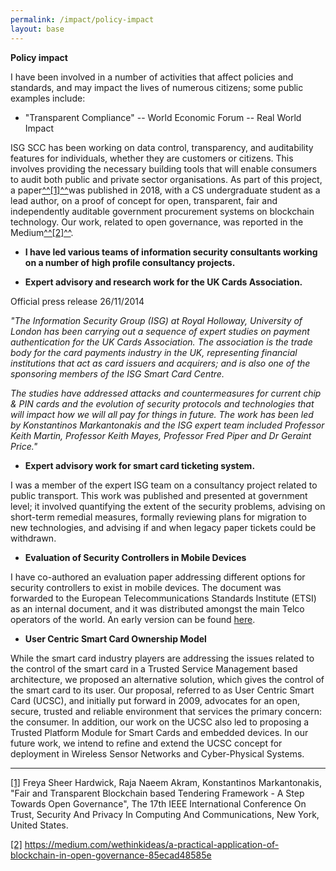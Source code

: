 ```yaml
---
permalink: /impact/policy-impact
layout: base
---
```

**Policy impact**

I have been involved in a number of activities that affect policies and standards, and may impact the lives of numerous citizens; some public examples include:

- "Transparent Compliance" -- World Economic Forum -- Real World Impact

ISG SCC has been working on data control, transparency, and auditability features for individuals, whether they are customers or citizens. This involves providing the necessary building tools that will enable consumers to audit both public and private sector organisations. As part of this project, a paper[^^[1]^^](file:///C:/Users/rafih/Downloads/kostas%20website.docx#_ftn1)was published in 2018, with a CS undergraduate student as a lead author, on a proof of concept for open, transparent, fair and independently auditable government procurement systems on blockchain technology. Our work, related to open governance, was reported in the Medium[^^[2]^^](file:///C:/Users/rafih/Downloads/kostas%20website.docx#_ftn2).

- **I have led various teams of information security consultants working on a number of high profile consultancy projects.**

- **Expert advisory and research work for the UK Cards Association.**

Official press release 26/11/2014

*"The Information Security Group (ISG) at Royal Holloway, University of London has been carrying out a sequence of expert studies on payment authentication for the UK Cards Association. The association is the trade body for the card payments industry in the UK, representing financial institutions that act as card issuers and acquirers; and is also one of the sponsoring members of the ISG Smart Card Centre.*

*The studies have addressed attacks and countermeasures for current chip & PIN cards and the evolution of security protocols and technologies that will impact how we will all pay for things in future. The work has been led by Konstantinos Markantonakis and the ISG expert team included Professor Keith Martin, Professor Keith Mayes, Professor Fred Piper and Dr Geraint Price."*

- **Expert advisory work for smart card ticketing system.**

I was a member of the expert ISG team on a consultancy project related to public transport. This work was published and presented at government level; it involved quantifying the extent of the security problems, advising on short-term remedial measures, formally reviewing plans for migration to new technologies, and advising if and when legacy paper tickets could be withdrawn.

- **Evaluation of Security Controllers in Mobile Devices**

I have co-authored an evaluation paper addressing different options for security controllers to exist in mobile devices. The document was forwarded to the European Telecommunications Standards Institute (ETSI) as an internal document, and it was distributed amongst the main Telco operators of the world. An early version can be found [here](http://www.crisptelecom.com/files/simuc.pdf).

- **User Centric Smart Card Ownership Model**

While the smart card industry players are addressing the issues related to the control of the smart card in a Trusted Service Management based architecture, we proposed an alternative solution, which gives the control of the smart card to its user. Our proposal, referred to as User Centric Smart Card (UCSC), and initially put forward in 2009, advocates for an open, secure, trusted and reliable environment that services the primary concern: the consumer. In addition, our work on the UCSC also led to proposing a Trusted Platform Module for Smart Cards and embedded devices. In our future work, we intend to refine and extend the UCSC concept for deployment in Wireless Sensor Networks and Cyber-Physical Systems.

* * * * *

[[1]](file:///C:/Users/rafih/Downloads/kostas%20website.docx#_ftnref1) Freya Sheer Hardwick, Raja Naeem Akram, Konstantinos Markantonakis, "Fair and Transparent Blockchain based Tendering Framework - A Step Towards Open Governance", The 17th IEEE International Conference On Trust, Security And Privacy In Computing And Communications, New York, United States.

[[2]](file:///C:/Users/rafih/Downloads/kostas%20website.docx#_ftnref2) https://medium.com/wethinkideas/a-practical-application-of-blockchain-in-open-governance-85ecad48585e
